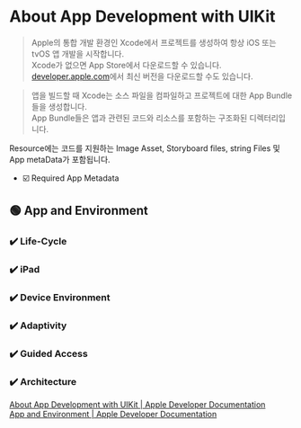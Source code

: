 # About App Development with UIKit
> Apple의 통합 개발 환경인 Xcode에서 프로젝트를 생성하여 항상 iOS 또는 tvOS 앱 개발을 시작합니다.   
Xcode가 없으면 App Store에서 다운로드할 수 있습니다. [developer.apple.com](https://developer.apple.com/)에서 최신 버전을 다운로드할 수도 있습니다.   

> 앱을 빌드할 때 Xcode는 소스 파일을 컴파일하고 프로젝트에 대한 App Bundle들을 생성합니다.   
App Bundle들은 앱과 관련된 코드와 리소스를 포함하는 구조화된 디렉터리입니다.    

Resource에는 코드를 지원하는 Image Asset, Storyboard files, string Files 및 App metaData가 포함됩니다.   

- ☑️ Required App Metadata


## 🟢 App and Environment

### ✔️ Life-Cycle

### ✔️ iPad

### ✔️ Device Environment

### ✔️ Adaptivity

### ✔️ Guided Access

### ✔️ Architecture


[About App Development with UIKit | Apple Developer Documentation](https://developer.apple.com/documentation/uikit/about_app_development_with_uikit)    
[App and Environment | Apple Developer Documentation](https://developer.apple.com/documentation/uikit/app_and_environment)